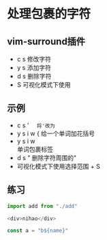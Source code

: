 # 处理包裹的字符

## vim-surround插件

* c s <existing> <desired> 修改字符
* y s <motion> <desired> 添加字符
* d s <desired> 删除字符
* S <desired> 可视化模式下使用

## 示例
* c s ' `  将'改为`
* y s i w { 给一个单词加花括号
* y s i w <div> 单词包裹标签
* d s " 删除字符周围的"
* 可视化模式下使用选择范围 + S 

## 练习

```js
import add from "./add"

<div>nihao</div>

const a = "b${name}"
```
